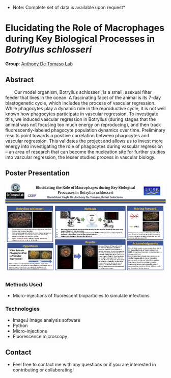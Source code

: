* Note: Complete set of data is available upon request*

# Elucidating the Role of Macrophages during Key Biological Processes in *Botryllus schlosseri* 
 
  **Group**: [Anthony De Tomaso Lab](https://detomaso-lab.mcdb.ucsb.edu/)
   

## Abstract

&emsp;&emsp;Our model organism, Botryllus schlosseri, is a small, asexual filter feeder that lives in the ocean. A fascinating facet of the animal is its 7-day blastogenetic cycle, which includes the process of vascular regression. While phagocytes play a dynamic role in the reproductive cycle, it is not well known how phagocytes participate in vascular regression. To investigate this, we induced vascular regression in Botryllus (during stages that the animal was not focusing too much energy on reproducing), and then track fluorescently-labeled phagocyte population dynamics over time. Preliminary results point towards a positive correlation between phagocytes and vascular regression. This validates the project and allows us to invest more energy into investigating the role of phagocytes during vascular regression – an area of research that can become the nucleation site for further studies into vascular regression, the lesser studied process in vascular biology. 

## Poster Presentation 
![Macrophages during Blastogenetic Cycle](https://github.com/rafael-solorzano/Role-of-Macrophages-in-Botryllus-schlosseri/blob/main/Macrophages%20during%20Blastogeneis%20in%20B.%20schlosseri%20Poster.png)

### Methods Used
* Micro-injections of fluorescent bioparticles to simulate infections


### Technologies
* ImageJ image analysis software 
* Python
* Micro-injections
* Fluorescence microscopy


## Contact
* Feel free to contact me with any questions or if you are interested in contributing or collaborating!
